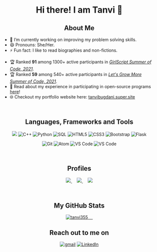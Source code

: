 <!--<img src="https://imgur.com/izvKR4R.png">-->


<h1 align="center">Hi there! I am Tanvi 👋 </h1>

<h2 align="center"> About Me </h2>

    
- 🔭 I’m currently working on improving my problem solving skills.
- 😄 Pronouns: She/Her.
- ⚡ Fun fact: I like to read biographies and non-fictions.
<!--
- 👩‍💻 Open-source programs I've been a part of: [_Let's Grow More Summer of Code21_](https://lgmsoc.co/), [_GirlScript Summer of Code, 2021_](https://gssoc.girlscript.tech/index.html#about).
-->
- 🏆 Ranked **91** among 1300+ active participants in [_GirlScript Summer of Code, 2021_](https://gssoc.girlscript.tech/index.html#about).
- 🏆 Ranked **59** among 540+ active participants in [_Let's Grow More Summer of Code, 2021_](https://lgmsoc.co/).
- 📝 Read about my experience in participating in open-source programs [here](https://hashnode.com/post/my-experience-participating-in-open-source-programs-cksanzjo300q4f5s18bf50i6s)!
- 🌐 Checkout my portfolio website here: [tanvibugdani.super.site](https://tanvibugdani.super.site/)



<p align="center">
  

<br>

<h2 align="center"> Languages, Frameworks and Tools </h2>
<p align="center"> 
  <img src="https://img.shields.io/badge/c-%2300599C.svg?style=for-the-badge&logo=c&logoColor=white" />
  <img alt="C++" src="https://img.shields.io/badge/c++-%2300599C.svg?&style=for-the-badge&logo=c%2B%2B&ogoColor=white" />
    <!--  
    <img alt="Java" src="https://img.shields.io/badge/java-%23ED8B00.svg?&style=for-the-badge&logo=java&logoColor=white" />  
    -->
  <img alt="Python" src="https://img.shields.io/badge/python-%2300599C.svg?&style=for-the-badge&logo=python&logoColor=white" />
  <img alt="SQL" src="https://img.shields.io/badge/sql-%2300599C.svg?&style=for-the-badge&logo=SQL%2B%2B&ogoColor=white" />
  <img alt="HTML5" src="https://img.shields.io/badge/html5-%23E34F26.svg?style=for-the-badge&logo=html5&logoColor=white" />
  <img alt="CSS3" src="https://img.shields.io/badge/css3-%231572B6.svg?style=for-the-badge&logo=css3&logoColor=white" />
  <img alt="Bootstrap" src="https://img.shields.io/badge/bootstrap-%23563D7C.svg?style=for-the-badge&logo=bootstrap&logoColor=white" />
  <img alt="Flask" src="https://img.shields.io/badge/flask-%23000.svg?style=for-the-badge&logo=flask&logoColor=white" />
</p>

<p align="center">
  <img alt="Git" src="https://img.shields.io/badge/git-%23F05033.svg?style=for-the-badge&logo=git&logoColor=white" />
  <img alt="Atom" src="https://img.shields.io/badge/Atom-%2366595C.svg?style=for-the-badge&logo=atom&logoColor=white" />
  <img alt="VS Code" src="https://img.shields.io/badge/Visual%20Studio%20Code-0078d7.svg?style=for-the-badge&logo=visual-studio-code&logoColor=white" />
  <img alt="VS Code" src="https://img.shields.io/badge/jupyter-%23FA0F00.svg?style=for-the-badge&logo=jupyter&logoColor=white" />
</p>

<br>
  
<h2 align="center"> Profiles </h2>
<p align="center">
    <a href="https://linktr.ee/tanvibugdani">
        <img src="https://img.shields.io/badge/linktree-1de9b6?style=for-the-badge&logo=linktree&logoColor=black" />
    </a>
    &nbsp; &nbsp;
    <a href="https://leetcode.com/tanvi_/">
        <img src="https://img.shields.io/badge/LeetCode-000000?style=for-the-badge&logo=LeetCode&logoColor=#d16c06" />
    </a>
    &nbsp; &nbsp;
    <a href="https://www.hackerrank.com/tanvibugdani">
        <img src="https://img.shields.io/badge/-Hackerrank-2EC866?style=for-the-badge&logo=HackerRank&logoColor=white" />
    </a>
 </p>
 
 <br>

<h2 align="center"> My GitHub Stats </h2>  
<p align="center">
  <a href="https://github.com/anuraghazra/github-readme-stats">
    <img src="https://github-readme-stats.vercel.app/api?username=tanvi355&layout=compact&hide=html&theme=blueberry" alt="tanvi355" />
    &nbsp; &nbsp;
    <!--
    <img src="https://github-readme-stats.vercel.app/api/top-langs/?username=tanvi355&layout=compact&theme=blueberry" />
  -->
  </a>
</p>

<!--
<p align="center">
  <img src="https://activity-graph.herokuapp.com/graph?username=tanvi355&theme=react-dark"/>
</p>
-->

<h2 align="center"> Reach out to me on </h2>
<p align="center">
  <a href="mailto: tanvibugdani@gmail.com"><img alt="gmail" src="https://img.shields.io/badge/Gmail-D14836?style=for-the-badge&logo=gmail&logoColor=white" /></a>
  <a target="_blank"href="https://www.linkedin.com/in/tanvi-bugdani/"><img alt="LinkedIn" src="https://img.shields.io/badge/LinkedIn-%230077B5.svg?style=for-the-badge&logo=linkedin&logoColor=white" /></a>
</p>

<!--
<h1 align="center">🚀 Don't stress, finesse. </h1>
-->
